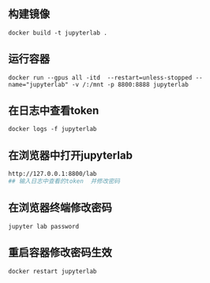## 构建镜像
```
docker build -t jupyterlab .
```

## 运行容器
```
docker run --gpus all -itd  --restart=unless-stopped --name="jupyterlab" -v /:/mnt -p 8800:8888 jupyterlab
```

## 在日志中查看token
```
docker logs -f jupyterlab
```

## 在浏览器中打开jupyterlab 
```bash
http://127.0.0.1:8800/lab
## 输入日志中查看的token  并修改密码 
```

## 在浏览器终端修改密码
```
jupyter lab password
```
## 重启容器修改密码生效
```
docker restart jupyterlab
```

